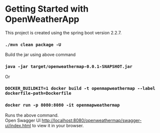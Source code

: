 # Getting Started with OpenWeatherApp

This project is created using the spring boot version 2.2.7.

### `./mvn clean package -U`

Build the jar using above command

### `java -jar target/openweathermap-0.0.1-SNAPSHOT.jar`

Or

### `DOCKER_BUILDKIT=1 docker build -t openmapweathermap --label dockerfile-path=Dockerfile`
### `docker run -p 8080:8080 -it openmapweathermap`

Runs the above command.\
Open Swagger
UI [http://localhost:8080/openweathermap/swagger-ui/index.html](http://localhost:8080/openweathermap/swagger-ui/index.html)
to view it in your browser.